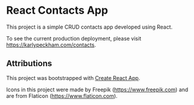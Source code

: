 # React Contacts App

This project is a simple CRUD contacts app developed using React.

To see the current production deployment, please visit https://karlypeckham.com/contacts.

## Attributions

This project was bootstrapped with [Create React App](https://github.com/facebook/create-react-app).

Icons in this project were made by Freepik (https://www.freepik.com) and are from Flaticon (https://www.flaticon.com).
